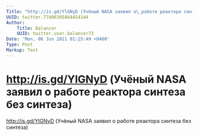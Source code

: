 ```yaml
---
Title: "http://is.gd/YlGNyD (Учёный NASA заявил о\_работе реактора синтеза без синтеза)"
UUID: twitter.77486305864454144
Author:
    Title: Balancer
    UUID: twitter.user.balancer73
Date: 'Mon, 06 Jun 2011 01:25:49 +0400'
Type: Post
Markup: Text
---
```


# http://is.gd/YlGNyD (Учёный NASA заявил о работе реактора синтеза без синтеза)

http://is.gd/YlGNyD (Учёный NASA заявил о работе реактора
синтеза без синтеза)